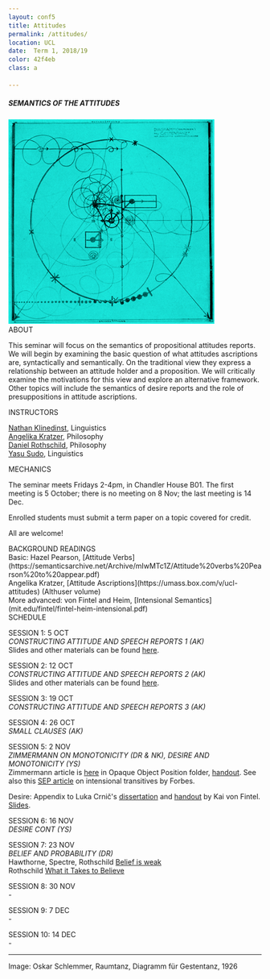 ```yaml
---
layout: conf5
title: Attitudes
permalink: /attitudes/
location: UCL
date:  Term 1, 2018/19
color: 42f4eb
class: a

---
```



##### SEMANTICS OF THE ATTITUDES

<img src="/materials/schlemmer.jpg" width="410">

<div class="maintext" markdown="1">






<div class="title"> ABOUT </div>

This seminar will focus on the semantics of propositional attitudes reports. We will begin by examining the basic question of what attitudes ascriptions are, syntactically and semantically.  On the traditional view they express a relationship between an attitude holder and a proposition. We will critically examine the motivations for this view and explore an alternative framework. Other topics will include the semantics of desire reports and the role of presuppositions in attitude ascriptions.

<div class="title"> INSTRUCTORS </div>

[Nathan Klinedinst](https://www.ucl.ac.uk/pals/people/nathan-klinedinst),  Linguistics<br>
[Angelika Kratzer](http://people.umass.edu/kratzer/), Philosophy<br>
[Daniel Rothschild](http://danielrothschild.com/),  Philosophy<br>
[Yasu Sudo](http://www.ucl.ac.uk/~ucjtudo/), Linguistics

<div class="title"> MECHANICS </div>

The seminar meets Fridays 2-4pm, in Chandler House B01.   The first meeting is 5 October; there is no meeting on 8 Nov; the last meeting is 14 Dec.

Enrolled students must submit a term paper on a topic covered for credit.

All are welcome!

<div class="title">  BACKGROUND READINGS </div>
Basic: Hazel Pearson, [Attitude Verbs](https://semanticsarchive.net/Archive/mIwMTc1Z/Attitude%20verbs%20Pearson%20to%20appear.pdf)<br>
Angelika Kratzer, [Attitude Ascriptions](https://umass.box.com/v/ucl-attitudes) (Althuser volume)<br>
More advanced: von Fintel and Heim, [Intensional Semantics](mit.edu/fintel/fintel-heim-intensional.pdf)


<div class="title">  SCHEDULE </div>

SESSION 1: 5 OCT<br> *CONSTRUCTING ATTITUDE AND SPEECH REPORTS 1 (AK)*<br>
Slides and other materials can be found [here](https://umass.app.box.com/v/ucl-attitudes).

SESSION 2: 12 OCT<br> *CONSTRUCTING ATTITUDE AND SPEECH REPORTS 2 (AK)*<br>
Slides and other materials can be found [here](https://umass.app.box.com/v/ucl-attitudes).

SESSION 3: 19 OCT<br> *CONSTRUCTING ATTITUDE AND SPEECH REPORTS 3 (AK)*<br>

SESSION 4: 26 OCT<br> *SMALL CLAUSES (AK)*<br>

SESSION 5: 2 NOV<br> *ZIMMERMANN ON MONOTONICITY (DR & NK), DESIRE AND MONOTONICITY (YS)* <br>
Zimmermann article is [here](https://umass.app.box.com/v/ucl-attitudes) in Opaque Object Position folder, [handout](https://www.dropbox.com/s/36m029a82h5k3n4/noteszimmerman%20revised.pdf?dl=0). See also this [SEP article](https://plato.stanford.edu/entries/intensional-trans-verbs/) on intensional transitives by Forbes.<br>

Desire: Appendix to Luka Crnič's [dissertation](http://pluto.huji.ac.il/~crnic/crnic-diss-11.pdf) and [handout](https://stellar.mit.edu/S/course/24/fa17/24.979/courseMaterial/topics/topic1/lectureNotes/ks-desire-handout/ks-desire-handout-1.pdf) by Kai von Fintel.<br> [Slides](https://www.dropbox.com/s/exi8sssfs3j1pw2/Yasu-want.pdf?dl=0).

SESSION 6: 16 NOV<br> *DESIRE CONT (YS)*<br>

SESSION 7: 23 NOV<br> *BELIEF AND PROBABILITY (DR)*<br>
Hawthorne, Spectre, Rothschild [Belief is weak](http://danielrothschild.com/belief.pdf)<br>
Rothschild [What it Takes to Believe](https://www.dropbox.com/s/3v96jcrzuha27t4/beliefrevisited.pdf?dl=0)

SESSION 8: 30 NOV<br> *-*<br>

SESSION 9: 7 DEC<br> *-*<br>

SESSION 10: 14 DEC<br> *-*<br>

---

<span class ="smaller">
Image: Oskar Schlemmer, Raumtanz, Diagramm für Gestentanz, 1926
</span>
